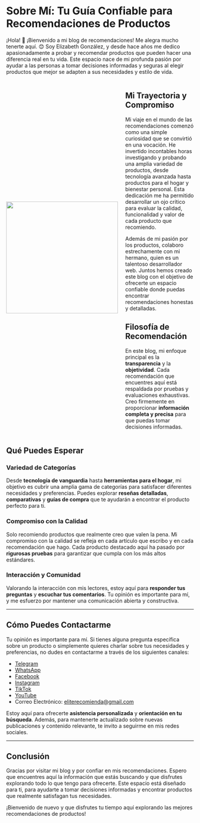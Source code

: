 # Sobre Mí: Tu Guía Confiable para Recomendaciones de Productos

¡Hola! 🌟 ¡Bienvenido a mi blog de recomendaciones! Me alegra mucho tenerte aquí. 😊 Soy Elizabeth González, y desde hace años me dedico apasionadamente a probar y recomendar productos que pueden hacer una diferencia real en tu vida. Este espacio nace de mi profunda pasión por ayudar a las personas a tomar decisiones informadas y seguras al elegir productos que mejor se adapten a sus necesidades y estilo de vida.

<div style="display: flex; align-items: center; justify-content: space-between;">
 <div style="flex-shrink: 0; margin-right: 20px;">
  <p>
  <img src="https://hackmd.io/_uploads/rJUcb1bvC.jpg" width="300">
  </p>
  </div>
<div style="flex: 1;">

## Mi Trayectoria y Compromiso

Mi viaje en el mundo de las recomendaciones comenzó como una simple curiosidad que se convirtió en una vocación. He invertido incontables horas investigando y probando una amplia variedad de productos, desde tecnología avanzada hasta productos para el hogar y bienestar personal. Esta dedicación me ha permitido desarrollar un ojo crítico para evaluar la calidad, funcionalidad y valor de cada producto que recomiendo.

Además de mi pasión por los productos, colaboro estrechamente con mi hermano, quien es un talentoso desarrollador web. Juntos hemos creado este blog con el objetivo de ofrecerte un espacio confiable donde puedas encontrar recomendaciones honestas y detalladas.

## Filosofía de Recomendación

En este blog, mi enfoque principal es la **transparencia** y la **objetividad**. Cada recomendación que encuentres aquí está respaldada por pruebas y evaluaciones exhaustivas. Creo firmemente en proporcionar **información completa y precisa** para que puedas tomar decisiones informadas.

  </div>
</div>

## Qué Puedes Esperar

### Variedad de Categorías

Desde **tecnología de vanguardia** hasta **herramientas para el hogar**, mi objetivo es cubrir una amplia gama de categorías para satisfacer diferentes necesidades y preferencias. Puedes explorar **reseñas detalladas**, **comparativas** y **guías de compra** que te ayudarán a encontrar el producto perfecto para ti.

### Compromiso con la Calidad

Solo recomiendo productos que realmente creo que valen la pena. Mi compromiso con la calidad se refleja en cada artículo que escribo y en cada recomendación que hago. Cada producto destacado aquí ha pasado por **rigurosas pruebas** para garantizar que cumpla con los más altos estándares.

### Interacción y Comunidad

Valorando la interacción con mis lectores, estoy aquí para **responder tus preguntas** y **escuchar tus comentarios**. Tu opinión es importante para mí, y me esfuerzo por mantener una comunicación abierta y constructiva.

---

## Cómo Puedes Contactarme

Tu opinión es importante para mí. Si tienes alguna pregunta específica sobre un producto o simplemente quieres charlar sobre tus necesidades y preferencias, no dudes en contactarme a través de los siguientes canales:

- <a href="https://t.me/elirecomienda" target="_blank">Telegram</a>
- <a href="https://chat.whatsapp.com/BBhiORW58YZFpFGeOO1KM5" target="_blank">WhatsApp</a>
- <a href="https://www.facebook.com/profile.php?id=61561528753778" target="_blank">Facebook</a>
- <a href="https://www.instagram.com/eliterecomienda/" target="_blank">Instagram</a>
- <a href="https://www.tiktok.com/@eliterecomienda" target="_blank">TikTok</a>
- <a href="https://www.youtube.com/@elirecomienda" target="_blank">YouTube</a>
- Correo Electrónico: <a href="mailto:eliterecomienda@gmail.com" target="_blank">eliterecomienda@gmail.com</a>

Estoy aquí para ofrecerte **asistencia personalizada** y **orientación en tu búsqueda**. Además, para mantenerte actualizado sobre nuevas publicaciones y contenido relevante, te invito a seguirme en mis redes sociales.

---

## Conclusión

Gracias por visitar mi blog y por confiar en mis recomendaciones. Espero que encuentres aquí la información que estás buscando y que disfrutes explorando todo lo que tengo para ofrecerte. Este espacio está diseñado para ti, para ayudarte a tomar decisiones informadas y encontrar productos que realmente satisfagan tus necesidades.

¡Bienvenido de nuevo y que disfrutes tu tiempo aquí explorando las mejores recomendaciones de productos!
